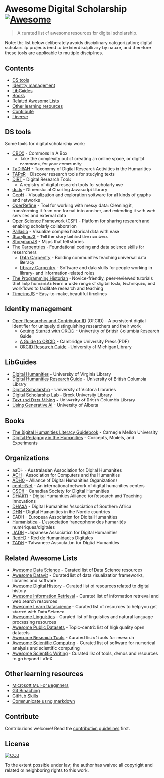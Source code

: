 # Awesome Digital Scholarship [![Awesome](https://cdn.rawgit.com/sindresorhus/awesome/d7305f38d29fed78fa85652e3a63e154dd8e8829/media/badge.svg)](https://github.com/sindresorhus/awesome)

> A curated list of awesome resources for digital scholarship.

Note: the list below deliberately avoids disciplinary categorization; digital scholarship projects tend to be interdisciplinary by nature, and therefore these tools are applicable to multiple disciplines.

## Contents

- [DS tools](#ds-tools)
- [Identity management](#identity-management)
- [LibGuides](#libguides)
- [Books](#books)
- [Related Awesome Lists](#related-awesome-lists)
- [Other learning resources](Other-learning-resources)
- [Contribute](#contribute)
- [License](#license)

## DS tools

Some tools for digital scholarship work:

- [CBOX](https://commonsinabox.org) - Commons In A Box
  - Take the complexity out of creating an online space, or digital commons, for your community
- [TaDiRAH](https://github.com/dhtaxonomy/TaDiRAH) - Taxonomy of Digital Research Activities in the Humanities
- [TAPoR](http://tapor.ca/home) - Discover research tools for studying texts
- [DiRT](https://digitalhumanities.berkeley.edu/projects/dirt-digital-research-tools) - Digital Research Tools
  - A registry of digital research tools for scholarly use
- [dc.js](https://dc-js.github.io/dc.js/) - Dimensional Charting Javascript Library
- [Gephi](https://gephi.org/) - Visualization and exploration software for all kinds of graphs and networks
- [OpenRefine](https://openrefine.org/) - Tool for working with messy data: Cleaning it, transforming it from one format into another, and extending it with web services and external data
- [Open Science Framework](https://osf.io/) (OSF) - Platform for sharing research and enabling scholarly collaboration
- [Palladio](https://hdlab.stanford.edu/palladio/) - Visualize complex historical data with ease
- [StorylineJS](http://storyline.knightlab.com/) - Tell the story behind the numbers
- [StorymapJS](https://storymap.knightlab.com/) - Maps that tell stories
- [The Carpentries](https://carpentries.org/) - Foundational coding and data science skills for researchers
  - [Data Carpentry](https://datacarpentry.org/) - Building communities teaching universal data literacy
  - [Library Carpentry](https://librarycarpentry.org/) - Software and data skills for people working in library- and information-related roles
- [The Programming Historian](https://programminghistorian.org/) - Novice-friendly, peer-reviewed tutorials that help humanists learn a wide range of digital tools, techniques, and workflows to facilitate research and teaching
- [TimelineJS](https://timeline.knightlab.com/) - Easy-to-make, beautiful timelines

## Identity management

- [Open Researcher and Contributor ID](https://orcid.org/) (ORCID) - A persistent digital identifier for uniquely distinguishing researchers and their work
  - [Getting Started with ORCID](https://guides.library.ubc.ca/orcid) - University of British Columbia Research Guide
  - [A Guide to ORCID](https://www.cambridge.org/core/services/aop-file-manager/file/5a6f4a5ba82db8d22c8e6d85/A%20Guide%20to%20ORCID.pdf) - Cambridge University Press (PDF)
  - [ORCID Research Guide](https://guides.lib.umich.edu/orcid) - University of Michigan Library

## LibGuides

- [Digital Humanities](https://guides.lib.virginia.edu/dh) - University of Virginia Library
- [Digital Humanities Research Guide](https://guides.library.ubc.ca/dh) - University of British Columbia Library
- [Digital Scholarship](https://libguides.uvic.ca/digital) - University of Victoria Libraries
- [Digital Scholarship Lab](https://brocku.ca/library/dsl/) - Brock University Library
- [Text and Data Mining](https://guides.library.ubc.ca/tdm) - University of British Columbia Library
- [Using Generative AI](https://guides.library.ualberta.ca/generative-ai) - University of Alberta

## Books

- [The Digital Humanities Literacy Guidebook](https://cmu-lib.github.io/dhlg/) - Carnegie Mellon University
- [Digital Pedagogy in the Humanities](https://github.com/curateteaching/digitalpedagogy) - Concepts, Models, and Experiments

## Organizations

- [aaDH](https://aa-dh.org/) - Australasian Association for Digital Humanities
- [ACH](https://ach.org/) - Association for Computers and the Humanities
- [ADHO](https://adho.org/) - Alliance of Digital Humanities Organizations
- [centerNet](http://dhcenternet.org/) - An international network of digital humanities centers
- [CSDH](https://csdh-schn.org/) - Canadian Society for Digital Humanities
- [DHARTI](https://dhdharti.in/) - Digital Humanities Alliance for Research and Teaching Innovations
- [DHASA](http://digitalhumanities.org.za/) - Digital Humanities Association of Southern Africa
- [DHN](http://dig-hum-nord.eu/) - Digital Humanities in the Nordic countries
- [EADH](https://eadh.org/) - European Association for Digital Humanities
- [Humanistica](http://www.humanisti.ca/) - L'association francophone des humanités numériques/digitales
- [JADH](https://www.jadh.org/) - Japanese Association for Digital Humanities
- [RedHD](http://www.humanidadesdigitales.net/) - Red de Humanidades Digitales
- [TADH](http://tadh.org.tw/en/) - Taiwanese Association for Digital Humanities

## Related Awesome Lists

- [Awesome Data Science](https://github.com/academic/awesome-datascience) - Curated list of Data Science resources
- [Awesome Dataviz](https://github.com/fasouto/awesome-dataviz) - Curated list of data visualization frameworks, libraries and software
- [Awesome Digital History](https://maehr.github.io/awesome-digital-history/) - Curated list of resources related to digital history
- [Awesome Information Retrieval](https://github.com/harpribot/awesome-information-retrieval) - Curated list of information retrieval and web search resources
- [Awesome Learn Datascience](https://github.com/siboehm/awesome-learn-datascience) - Curated list of resources to help you get started with Data Science
- [Awesome Linguistics](https://github.com/theimpossibleastronaut/awesome-linguistics) - Curated list of linguistics and natural language processing resources
- [Awesome Public Datasets](https://github.com/awesomedata/awesome-public-datasets#naturallanguage) - Topic-centric list of high quality open datasets
- [Awesome Research Tools](https://github.com/emptymalei/awesome-research) - Curated list of tools for research
- [Awesome Scientific Computing](https://github.com/nschloe/awesome-scientific-computing) - Curated list of software for numerical analysis and scientific computing
- [Awesome Scientific Writing](https://github.com/writing-resources/awesome-scientific-writing) - Curated list of tools, demos and resources to go beyond LaTeX 

## Other learning resources

- [Microsoft ML For Beginners](https://github.com/microsoft/ML-For-Beginners)
- [Git Brnaching](http://learngitbranching.js.org/)
- [GitHub Skills](https://skills.github.com)
- [Communicate using markdown](https://github.com/skills/communicate-using-markdown)

## Contribute

Contributions welcome! Read the [contribution guidelines](CONTRIBUTING.md) first.

## License

[![CC0](https://mirrors.creativecommons.org/presskit/buttons/88x31/svg/cc-zero.svg)](https://creativecommons.org/publicdomain/zero/1.0)

To the extent possible under law, the author has waived all copyright and related or neighboring rights to this work.
